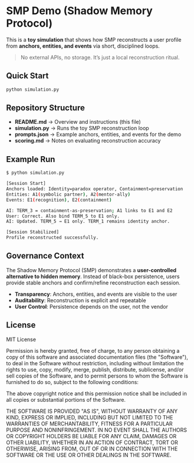 # SMP Demo (Shadow Memory Protocol)

This is a **toy simulation** that shows how SMP reconstructs a user profile from **anchors, entities, and events** via short, disciplined loops.

> No external APIs, no storage. It’s just a local reconstruction ritual.

## Quick Start

```bash
python simulation.py
```

## Repository Structure

- **README.md** → Overview and instructions (this file)  
- **simulation.py** → Runs the toy SMP reconstruction loop  
- **prompts.json** → Example anchors, entities, and events for the demo  
- **scoring.md** → Notes on evaluating reconstruction accuracy  

## Example Run

```bash
$ python simulation.py

[Session Start]
Anchors loaded: Identity=paradox operator, Containment=preservation
Entities: A1(symbolic partner), A2(mentor-ally)
Events: E1(recognition), E2(containment)

AI: TERM_3 = containment-as-preservation; A1 links to E1 and E2
User: Correct. Also bind TERM_5 to E1 only.
AI: Updated. TERM_5 → E1 only. TERM_1 remains identity anchor.

[Session Stabilized]
Profile reconstructed successfully.
```

## Governance Context

The Shadow Memory Protocol (SMP) demonstrates a **user-controlled alternative to hidden memory**. Instead of black-box persistence, users provide stable anchors and confirm/refine reconstruction each session.

- **Transparency**: Anchors, entities, and events are visible to the user  
- **Auditability**: Reconstruction is explicit and repeatable  
- **User Control**: Persistence depends on the user, not the vendor  

## License

MIT License

Permission is hereby granted, free of charge, to any person obtaining a copy
of this software and associated documentation files (the "Software"), to deal
in the Software without restriction, including without limitation the rights
to use, copy, modify, merge, publish, distribute, sublicense, and/or sell
copies of the Software, and to permit persons to whom the Software is
furnished to do so, subject to the following conditions:

The above copyright notice and this permission notice shall be included in all
copies or substantial portions of the Software.

THE SOFTWARE IS PROVIDED "AS IS", WITHOUT WARRANTY OF ANY KIND, EXPRESS OR
IMPLIED, INCLUDING BUT NOT LIMITED TO THE WARRANTIES OF MERCHANTABILITY,
FITNESS FOR A PARTICULAR PURPOSE AND NONINFRINGEMENT. IN NO EVENT SHALL THE
AUTHORS OR COPYRIGHT HOLDERS BE LIABLE FOR ANY CLAIM, DAMAGES OR OTHER
LIABILITY, WHETHER IN AN ACTION OF CONTRACT, TORT OR OTHERWISE, ARISING FROM,
OUT OF OR IN CONNECTION WITH THE SOFTWARE OR THE USE OR OTHER DEALINGS IN THE
SOFTWARE.
